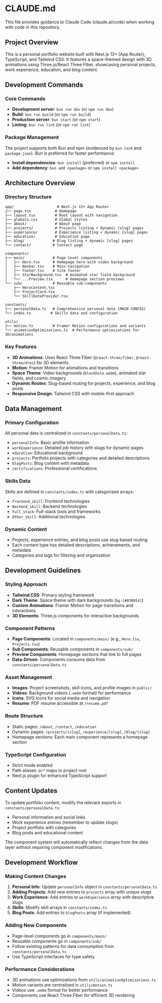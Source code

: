 # CLAUDE.md

This file provides guidance to Claude Code (claude.ai/code) when working with code in this repository.

## Project Overview

This is a personal portfolio website built with Next.js 13+ (App Router), TypeScript, and Tailwind CSS. It features a space-themed design with 3D animations using Three.js/React Three Fiber, showcasing personal projects, work experience, education, and blog content.

## Development Commands

### Core Commands
- **Development server**: `bun run dev` (or `npm run dev`)
- **Build**: `bun run build` (or `npm run build`)
- **Production server**: `bun start` (or `npm start`)
- **Linting**: `bun run lint` (or `npm run lint`)

### Package Management
The project supports both Bun and npm (evidenced by `bun.lock` and `package.json`). Bun is preferred for faster performance:
- **Install dependencies**: `bun install` (preferred) or `npm install`
- **Add dependency**: `bun add <package>` or `npm install <package>`

## Architecture Overview

### Directory Structure
```
app/                    # Next.js 13+ App Router
├── page.tsx           # Homepage
├── layout.tsx         # Root layout with navigation
├── globals.css        # Global styles
├── about/             # About page
├── projects/          # Projects listing + dynamic [slug] pages
├── experience/        # Experience listing + dynamic [slug] pages
├── education/         # Education page
├── blog/             # Blog listing + dynamic [slug] pages
└── contact/          # Contact page

components/
├── main/             # Page-level components
│   ├── Hero.tsx      # Homepage hero with video background
│   ├── Navbar.tsx    # Main navigation
│   ├── Footer.tsx    # Site footer
│   ├── StarBackground.tsx  # Animated star field background
│   └── ...Preview.tsx      # Homepage section previews
└── sub/              # Reusable sub-components
    ├── HeroContent.tsx
    ├── ProjectCard.tsx
    └── SkillDataProvider.tsx

constants/
├── personalData.ts   # Comprehensive personal data (MAIN CONFIG)
└── index.ts         # Skills data and configuration

utils/
├── motion.ts         # Framer Motion configurations and variants
└── animationOptimizations.ts  # Performance optimizations for 3D/animations
```

### Key Features
- **3D Animations**: Uses React Three Fiber (`@react-three/fiber`, `@react-three/drei`) for 3D elements
- **Motion**: Framer Motion for animations and transitions
- **Space Theme**: Video backgrounds (`blackhole.webm`), animated star fields, and cosmic imagery
- **Dynamic Routes**: Slug-based routing for projects, experience, and blog posts
- **Responsive Design**: Tailwind CSS with mobile-first approach

## Data Management

### Primary Configuration
All personal data is centralized in `constants/personalData.ts`:
- `personalInfo`: Basic profile information
- `workExperience`: Detailed job history with slugs for dynamic pages
- `education`: Educational background
- `projects`: Portfolio projects with categories and detailed descriptions
- `blogPosts`: Blog content with metadata
- `certifications`: Professional certifications

### Skills Data
Skills are defined in `constants/index.ts` with categorized arrays:
- `Frontend_skill`: Frontend technologies
- `Backend_skill`: Backend technologies
- `Full_stack`: Full-stack tools and frameworks
- `Other_skill`: Additional technologies

### Dynamic Content
- Projects, experience entries, and blog posts use slug-based routing
- Each content type has detailed descriptions, achievements, and metadata
- Categories and tags for filtering and organization

## Development Guidelines

### Styling Approach
- **Tailwind CSS**: Primary styling framework
- **Dark Theme**: Space theme with dark backgrounds (`bg-[#030014]`)
- **Custom Animations**: Framer Motion for page transitions and interactions
- **3D Elements**: Three.js components for interactive backgrounds

### Component Patterns
- **Page Components**: Located in `components/main/` (e.g., `Hero.tsx`, `Projects.tsx`)
- **Sub Components**: Reusable components in `components/sub/`
- **Preview Components**: Homepage sections that link to full pages
- **Data-Driven**: Components consume data from `constants/personalData.ts`

### Asset Management
- **Images**: Project screenshots, skill icons, and profile images in `public/`
- **Videos**: Background videos (`.webm` format) for performance
- **Icons**: SVG icons for social media and navigation
- **Resume**: PDF resume accessible at `/resume.pdf`

### Route Structure
- Static pages: `/about`, `/contact`, `/education`
- Dynamic pages: `/projects/[slug]`, `/experience/[slug]`, `/blog/[slug]`
- Homepage sections: Each main component represents a homepage section

### TypeScript Configuration
- Strict mode enabled
- Path aliases: `@/*` maps to project root
- Next.js plugin for enhanced TypeScript support

## Content Updates

To update portfolio content, modify the relevant exports in `constants/personalData.ts`:
- Personal information and social links
- Work experience entries (remember to update slugs)
- Project portfolio with categories
- Blog posts and educational content

The component system will automatically reflect changes from the data layer without requiring component modifications.

## Development Workflow

### Making Content Changes
1. **Personal Info**: Update `personalInfo` object in `constants/personalData.ts`
2. **Adding Projects**: Add new entries to `projects` array with unique slugs
3. **Work Experience**: Add entries to `workExperience` array with descriptive slugs
4. **Skills**: Modify skill arrays in `constants/index.ts`
5. **Blog Posts**: Add entries to `blogPosts` array (if implemented)

### Adding New Components
- Page-level components go in `components/main/`
- Reusable components go in `components/sub/`
- Follow existing patterns for data consumption from `constants/personalData.ts`
- Use TypeScript interfaces for type safety

### Performance Considerations
- 3D animations use optimizations from `utils/animationOptimizations.ts`
- Motion variants are centralized in `utils/motion.ts`
- Videos use `.webm` format for better performance
- Components use React Three Fiber for efficient 3D rendering